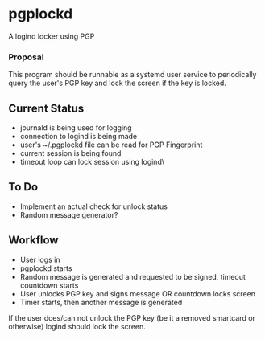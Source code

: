 # pgplockd
A logind locker using PGP

### Proposal
This program should be runnable as a systemd user service to periodically query the user's PGP key and lock the screen if the key is locked.

## Current Status
* journald is being used for logging
* connection to logind is being made
* user's ~/.pgplockd file can be read for PGP Fingerprint
* current session is being found
* timeout loop can lock session using logind\

## To Do
* Implement an actual check for unlock status
* Random message generator?

## Workflow
* User logs in
* pgplockd starts
* Random message is generated and requested to be signed, timeout countdown starts
* User unlocks PGP key and signs message OR countdown locks screen
* Timer starts, then another message is generated


If the user does/can not unlock the PGP key (be it a removed smartcard or otherwise) logind should lock the screen.